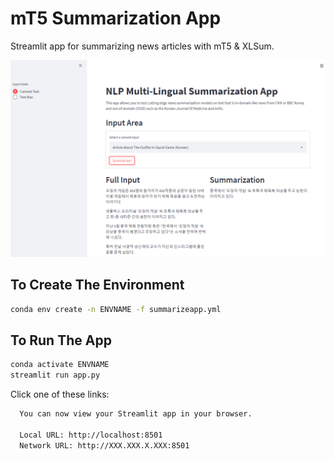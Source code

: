 # mT5 Summarization App
Streamlit app for summarizing news articles with mT5 &amp; XLSum.

![Screenshot of App](screenshot_main.PNG)

## To Create The Environment
```bash
conda env create -n ENVNAME -f summarizeapp.yml
```

## To Run The App
```bash
conda activate ENVNAME
streamlit run app.py
```
Click one of these links:
```bash
  You can now view your Streamlit app in your browser.

  Local URL: http://localhost:8501
  Network URL: http://XXX.XXX.X.XXX:8501
```
